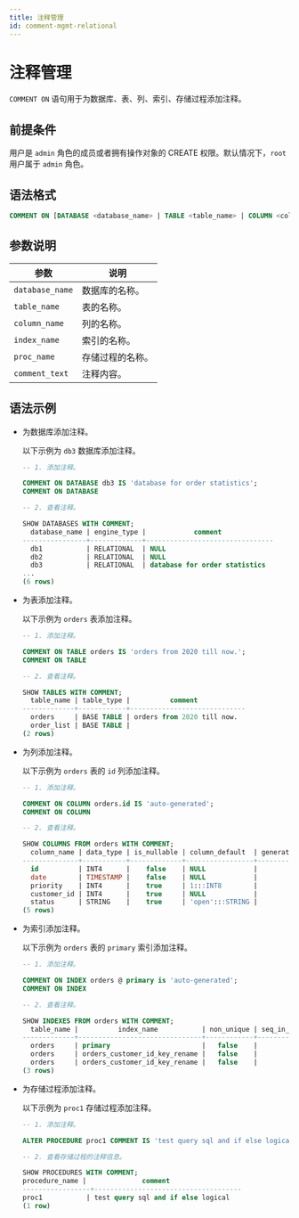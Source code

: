 ```yaml
---
title: 注释管理
id: comment-mgmt-relational
---
```


# 注释管理

`COMMENT ON` 语句用于为数据库、表、列、索引、存储过程添加注释。

## 前提条件

用户是 `admin` 角色的成员或者拥有操作对象的 CREATE 权限。默认情况下，`root` 用户属于 `admin` 角色。

## 语法格式

```sql
COMMENT ON [DATABASE <database_name> | TABLE <table_name> | COLUMN <column_name> | INDEX <table_name> @ <index_name> | PROCEDURE <proc_name> ] IS <comment_text>;
```

## 参数说明

| 参数 | 说明 |
| --- | --- |
| `database_name` | 数据库的名称。 |
| `table_name` | 表的名称。 |
| `column_name` |列的名称。 |
| `index_name` | 索引的名称。 |
| `proc_name` | 存储过程的名称。|
| `comment_text` | 注释内容。 |

## 语法示例

- 为数据库添加注释。

    以下示例为 `db3` 数据库添加注释。

    ```sql
    -- 1. 添加注释。

    COMMENT ON DATABASE db3 IS 'database for order statistics';
    COMMENT ON DATABASE

    -- 2. 查看注释。

    SHOW DATABASES WITH COMMENT;
      database_name | engine_type |            comment
    ----------------+-------------+--------------------------------
      db1           | RELATIONAL  | NULL
      db2           | RELATIONAL  | NULL
      db3           | RELATIONAL  | database for order statistics
    ...
    (6 rows)
    ```

- 为表添加注释。

    以下示例为 `orders` 表添加注释。

    ```sql
    -- 1. 添加注释。

    COMMENT ON TABLE orders IS 'orders from 2020 till now.';
    COMMENT ON TABLE

    -- 2. 查看注释。

    SHOW TABLES WITH COMMENT;
      table_name | table_type |          comment
    -------------+------------+-----------------------------
      orders     | BASE TABLE | orders from 2020 till now.
      order_list | BASE TABLE |
    (2 rows)
    ```

- 为列添加注释。

    以下示例为 `orders` 表的 `id` 列添加注释。

    ```sql
    -- 1. 添加注释。

    COMMENT ON COLUMN orders.id IS 'auto-generated';
    COMMENT ON COLUMN

    -- 2. 查看注释。

    SHOW COLUMNS FROM orders WITH COMMENT;
      column_name | data_type | is_nullable | column_default  | generation_expression |                 indices                 | is_hidden | is_tag |    comment
    --------------+-----------+-------------+-----------------+-----------------------+-----------------------------------------+-----------+--------+-----------------
      id          | INT4      |    false    | NULL            |                       | {primary,orders_customer_id_key_rename} |   false   | false  | auto-generated
      date        | TIMESTAMP |    false    | NULL            |                       | {}                                      |   false   | false  | NULL
      priority    | INT4      |    true     | 1:::INT8        |                       | {}                                      |   false   | false  | NULL
      customer_id | INT4      |    true     | NULL            |                       | {orders_customer_id_key_rename}         |   false   | false  | NULL
      status      | STRING    |    true     | 'open':::STRING |                       | {}                                      |   false   | false  | NULL
    (5 rows)
    ```

- 为索引添加注释。

    以下示例为 `orders` 表的 `primary` 索引添加注释。

    ```sql
    -- 1. 添加注释。

    COMMENT ON INDEX orders @ primary is 'auto-generated';
    COMMENT ON INDEX

    -- 2. 查看注释。

    SHOW INDEXES FROM orders WITH COMMENT;
      table_name |          index_name           | non_unique | seq_in_index | column_name | direction | storing | implicit |    comment
    -------------+-------------------------------+------------+--------------+-------------+-----------+---------+----------+-----------------
      orders     | primary                       |   false    |            1 | id          | ASC       |  false  |  false   | auto-generated
      orders     | orders_customer_id_key_rename |   false    |            1 | customer_id | ASC       |  false  |  false   | NULL
      orders     | orders_customer_id_key_rename |   false    |            2 | id          | ASC       |  false  |   true   | NULL
    (3 rows)
    ```

- 为存储过程添加注释。

    以下示例为 `proc1` 存储过程添加注释。

    ```sql
    -- 1. 添加注释。

    ALTER PROCEDURE proc1 COMMENT IS 'test query sql and if else logical';

    -- 2. 查看存储过程的注释信息。

    SHOW PROCEDURES WITH COMMENT;
    procedure_name |              comment
    -----------------+-------------------------------------
    proc1           | test query sql and if else logical
    (1 row)
    ```
